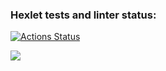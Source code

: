 ### Hexlet tests and linter status:
[![Actions Status](https://github.com/lord1112123/python-project-49/actions/workflows/hexlet-check.yml/badge.svg)](https://github.com/lord1112123/python-project-49/actions)

<a href="https://codeclimate.com/github/lord1112123/python-project-49/maintainability"><img src="https://api.codeclimate.com/v1/badges/930add31641aa2010362/maintainability" /></a>

<a href="https://asciinema.org/a/roQET646lMkgMYnnAI3h5KErt" /></a>

<a href="https://asciinema.org/a/wChQl3tQWBwXHvgIB7gyDrlKk" /></a>
<a href="https://asciinema.org/a/lEtVncKocD01nleOlWRGTdYgk" /></a> 

